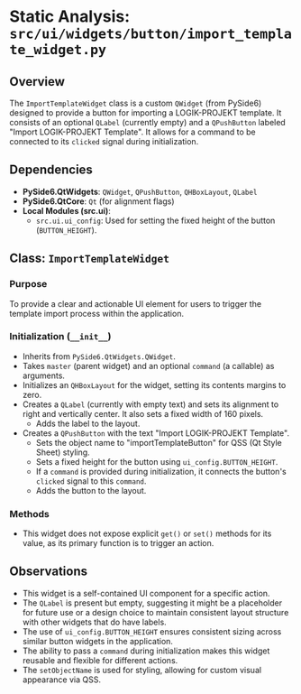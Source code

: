 # Static Analysis: `src/ui/widgets/button/import_template_widget.py`

## Overview
The `ImportTemplateWidget` class is a custom `QWidget` (from PySide6) designed to provide a button for importing a LOGIK-PROJEKT template. It consists of an optional `QLabel` (currently empty) and a `QPushButton` labeled "Import LOGIK-PROJEKT Template". It allows for a command to be connected to its `clicked` signal during initialization.

## Dependencies
- **PySide6.QtWidgets**: `QWidget`, `QPushButton`, `QHBoxLayout`, `QLabel`
- **PySide6.QtCore**: `Qt` (for alignment flags)
- **Local Modules (src.ui)**:
    - `src.ui.ui_config`: Used for setting the fixed height of the button (`BUTTON_HEIGHT`).

## Class: `ImportTemplateWidget`

### Purpose
To provide a clear and actionable UI element for users to trigger the template import process within the application.

### Initialization (`__init__`)
- Inherits from `PySide6.QtWidgets.QWidget`.
- Takes `master` (parent widget) and an optional `command` (a callable) as arguments.
- Initializes an `QHBoxLayout` for the widget, setting its contents margins to zero.
- Creates a `QLabel` (currently with empty text) and sets its alignment to right and vertically center. It also sets a fixed width of 160 pixels.
    - Adds the label to the layout.
- Creates a `QPushButton` with the text "Import LOGIK-PROJEKT Template".
    - Sets the object name to "importTemplateButton" for QSS (Qt Style Sheet) styling.
    - Sets a fixed height for the button using `ui_config.BUTTON_HEIGHT`.
    - If a `command` is provided during initialization, it connects the button's `clicked` signal to this `command`.
    - Adds the button to the layout.

### Methods
- This widget does not expose explicit `get()` or `set()` methods for its value, as its primary function is to trigger an action.

## Observations
- This widget is a self-contained UI component for a specific action.
- The `QLabel` is present but empty, suggesting it might be a placeholder for future use or a design choice to maintain consistent layout structure with other widgets that do have labels.
- The use of `ui_config.BUTTON_HEIGHT` ensures consistent sizing across similar button widgets in the application.
- The ability to pass a `command` during initialization makes this widget reusable and flexible for different actions.
- The `setObjectName` is used for styling, allowing for custom visual appearance via QSS.
